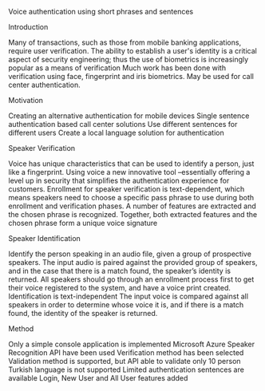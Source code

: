 Voice authentication using short phrases and sentences

Introduction

Many of transactions, such as those from mobile banking applications, require user verification.
The ability to establish a user's identity is a critical aspect of security engineering; thus the use of biometrics is increasingly popular as a means of verification
Much work has been done with verification using face, fingerprint and iris biometrics.
May be used for call center authentication.

Motivation

Creating an alternative authentication for mobile devices
Single sentence authentication based call center solutions
Use different sentences for different users
Create a local language solution for authentication

Speaker Verification

Voice has unique characteristics that can be used to identify a person, just like a fingerprint.
Using voice a new innovative tool –essentially offering a level up in security that simplifies the authentication experience for customers.
Enrollment for speaker verification is text-dependent, which means speakers need to choose a specific pass phrase to use during both enrollment and verification phases.
A number of features are extracted and the chosen phrase is recognized. Together, both extracted features and the chosen phrase form a unique voice signature

Speaker Identification

Identify the person speaking in an audio file, given a group of prospective speakers.
The input audio is paired against the provided group of speakers, and in the case that there is a match found, the speaker’s identity is returned.
All speakers should go through an enrollment process first to get their voice registered to the system, and have a voice print created.
Identification is text-independent
The input voice is compared against all speakers in order to determine whose voice it is, and if there is a match found, the identity of the speaker is returned.

Method

Only a simple console application is implemented
Microsoft Azure Speaker Recognition API have been used
Verification method has been selected
Validation method is supported, but API able to validate only 10 person
Turkish language is not supported
Limited authentication sentences are available
Login, New User and All User features added


